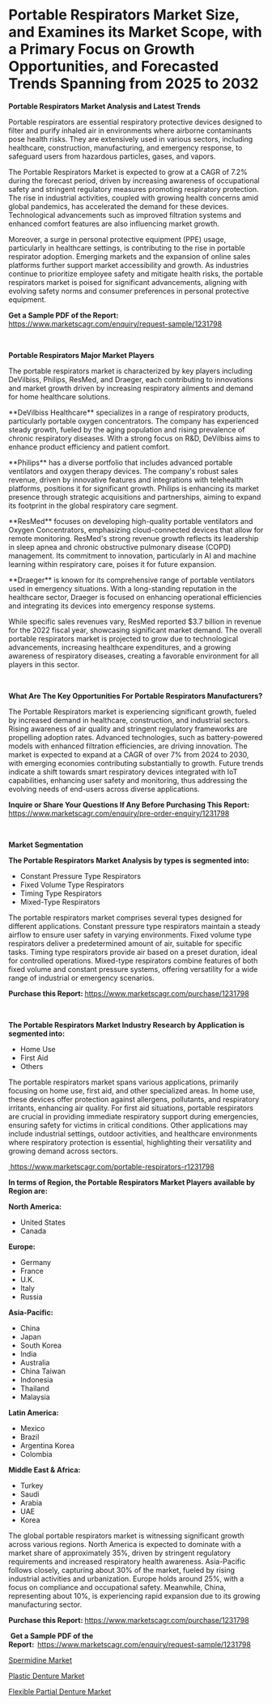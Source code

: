<p><h1>Portable Respirators Market Size, and Examines its Market Scope, with a Primary Focus on Growth Opportunities, and Forecasted Trends Spanning from 2025 to 2032</h1></p><p><strong>Portable Respirators Market Analysis and Latest Trends</strong></p>
<p><p>Portable respirators are essential respiratory protective devices designed to filter and purify inhaled air in environments where airborne contaminants pose health risks. They are extensively used in various sectors, including healthcare, construction, manufacturing, and emergency response, to safeguard users from hazardous particles, gases, and vapors.</p><p>The Portable Respirators Market is expected to grow at a CAGR of 7.2% during the forecast period, driven by increasing awareness of occupational safety and stringent regulatory measures promoting respiratory protection. The rise in industrial activities, coupled with growing health concerns amid global pandemics, has accelerated the demand for these devices. Technological advancements such as improved filtration systems and enhanced comfort features are also influencing market growth.</p><p>Moreover, a surge in personal protective equipment (PPE) usage, particularly in healthcare settings, is contributing to the rise in portable respirator adoption. Emerging markets and the expansion of online sales platforms further support market accessibility and growth. As industries continue to prioritize employee safety and mitigate health risks, the portable respirators market is poised for significant advancements, aligning with evolving safety norms and consumer preferences in personal protective equipment.</p></p>
<p><strong>Get a Sample PDF of the Report:&nbsp;</strong> <a href="https://www.marketscagr.com/enquiry/request-sample/1231798?utm_campaign=2110&utm_medium=2&utm_source=Github&utm_content=ia&utm_term=03032025&utm_id=portable-respirators">https://www.marketscagr.com/enquiry/request-sample/1231798</a></p>
<p>&nbsp;</p>
<p><strong>Portable Respirators Major Market Players</strong></p>
<p><p>The portable respirators market is characterized by key players including DeVilbiss, Philips, ResMed, and Draeger, each contributing to innovations and market growth driven by increasing respiratory ailments and demand for home healthcare solutions.</p><p>**DeVilbiss Healthcare** specializes in a range of respiratory products, particularly portable oxygen concentrators. The company has experienced steady growth, fueled by the aging population and rising prevalence of chronic respiratory diseases. With a strong focus on R&D, DeVilbiss aims to enhance product efficiency and patient comfort.</p><p>**Philips** has a diverse portfolio that includes advanced portable ventilators and oxygen therapy devices. The company's robust sales revenue, driven by innovative features and integrations with telehealth platforms, positions it for significant growth. Philips is enhancing its market presence through strategic acquisitions and partnerships, aiming to expand its footprint in the global respiratory care segment.</p><p>**ResMed** focuses on developing high-quality portable ventilators and Oxygen Concentrators, emphasizing cloud-connected devices that allow for remote monitoring. ResMed's strong revenue growth reflects its leadership in sleep apnea and chronic obstructive pulmonary disease (COPD) management. Its commitment to innovation, particularly in AI and machine learning within respiratory care, poises it for future expansion.</p><p>**Draeger** is known for its comprehensive range of portable ventilators used in emergency situations. With a long-standing reputation in the healthcare sector, Draeger is focused on enhancing operational efficiencies and integrating its devices into emergency response systems.</p><p>While specific sales revenues vary, ResMed reported $3.7 billion in revenue for the 2022 fiscal year, showcasing significant market demand. The overall portable respirators market is projected to grow due to technological advancements, increasing healthcare expenditures, and a growing awareness of respiratory diseases, creating a favorable environment for all players in this sector.</p></p>
<p>&nbsp;</p>
<p><strong>What Are The Key Opportunities For Portable Respirators Manufacturers?</strong></p>
<p><p>The Portable Respirators market is experiencing significant growth, fueled by increased demand in healthcare, construction, and industrial sectors. Rising awareness of air quality and stringent regulatory frameworks are propelling adoption rates. Advanced technologies, such as battery-powered models with enhanced filtration efficiencies, are driving innovation. The market is expected to expand at a CAGR of over 7% from 2024 to 2030, with emerging economies contributing substantially to growth. Future trends indicate a shift towards smart respiratory devices integrated with IoT capabilities, enhancing user safety and monitoring, thus addressing the evolving needs of end-users across diverse applications.</p></p>
<p><strong>Inquire or Share Your Questions If Any Before Purchasing This Report:</strong> <a href="https://www.marketscagr.com/enquiry/pre-order-enquiry/1231798?utm_campaign=2110&utm_medium=2&utm_source=Github&utm_content=ia&utm_term=03032025&utm_id=portable-respirators">https://www.marketscagr.com/enquiry/pre-order-enquiry/1231798</a></p>
<p>&nbsp;</p>
<p><strong>Market Segmentation</strong></p>
<p><strong>The Portable Respirators Market Analysis by types is segmented into:</strong></p>
<p><ul><li>Constant Pressure Type Respirators</li><li>Fixed Volume Type Respirators</li><li>Timing Type Respirators</li><li>Mixed-Type Respirators</li></ul></p>
<p><p>The portable respirators market comprises several types designed for different applications. Constant pressure type respirators maintain a steady airflow to ensure user safety in varying environments. Fixed volume type respirators deliver a predetermined amount of air, suitable for specific tasks. Timing type respirators provide air based on a preset duration, ideal for controlled operations. Mixed-type respirators combine features of both fixed volume and constant pressure systems, offering versatility for a wide range of industrial or emergency scenarios.</p></p>
<p><strong>Purchase this Report:&nbsp;</strong><a href="https://www.marketscagr.com/purchase/1231798?utm_campaign=2110&utm_medium=2&utm_source=Github&utm_content=ia&utm_term=03032025&utm_id=portable-respirators">https://www.marketscagr.com/purchase/1231798</a></p>
<p>&nbsp;</p>
<p><strong>The Portable Respirators Market Industry Research by Application is segmented into:</strong></p>
<p><ul><li>Home Use</li><li>First Aid</li><li>Others</li></ul></p>
<p><p>The portable respirators market spans various applications, primarily focusing on home use, first aid, and other specialized areas. In home use, these devices offer protection against allergens, pollutants, and respiratory irritants, enhancing air quality. For first aid situations, portable respirators are crucial in providing immediate respiratory support during emergencies, ensuring safety for victims in critical conditions. Other applications may include industrial settings, outdoor activities, and healthcare environments where respiratory protection is essential, highlighting their versatility and growing demand across sectors.</p></p>
<p><a href="https://www.marketscagr.com/portable-respirators-r1231798?utm_campaign=2110&utm_medium=2&utm_source=Github&utm_content=ia&utm_term=03032025&utm_id=portable-respirators">&nbsp;https://www.marketscagr.com/portable-respirators-r1231798</a></p>
<p><strong>In terms of Region, the Portable Respirators Market Players available by Region are:</strong></p>
<p>
    <p> <strong> North America: </strong>
        <ul>
            <li>United States</li>
            <li>Canada</li>
        </ul>
        </p> 
    <p> <strong> Europe: </strong>
        <ul>
            <li>Germany</li>
            <li>France</li>
            <li>U.K.</li>
            <li>Italy</li>
            <li>Russia</li>
        </ul>
        </p> 
    <p> <strong> Asia-Pacific: </strong>
        <ul>
            <li>China</li>
            <li>Japan</li>
            <li>South Korea</li>
            <li>India</li>
            <li>Australia</li>
            <li>China Taiwan</li>
            <li>Indonesia</li>
            <li>Thailand</li>
            <li>Malaysia</li>
        </ul>
        </p> 
    <p> <strong> Latin America: </strong>
        <ul>
            <li>Mexico</li>
            <li>Brazil</li>
            <li>Argentina Korea</li>
            <li>Colombia</li>
        </ul>
        </p> 
    <p> <strong> Middle East & Africa: </strong>
        <ul>
            <li>Turkey</li>
            <li>Saudi</li>
            <li>Arabia</li>
            <li>UAE</li>
            <li>Korea</li>
        </ul>
    </p>
    </p>
<p><p>The global portable respirators market is witnessing significant growth across various regions. North America is expected to dominate with a market share of approximately 35%, driven by stringent regulatory requirements and increased respiratory health awareness. Asia-Pacific follows closely, capturing about 30% of the market, fueled by rising industrial activities and urbanization. Europe holds around 25%, with a focus on compliance and occupational safety. Meanwhile, China, representing about 10%, is experiencing rapid expansion due to its growing manufacturing sector.</p></p>
<p><strong>Purchase this Report: </strong><a href="https://www.marketscagr.com/purchase/1231798?utm_campaign=2110&utm_medium=2&utm_source=Github&utm_content=ia&utm_term=03032025&utm_id=portable-respirators">https://www.marketscagr.com/purchase/1231798</a></p>
<p>&nbsp;<strong>Get a Sample PDF of the Report:&nbsp;&nbsp;</strong><a href="https://www.marketscagr.com/enquiry/request-sample/1231798?utm_campaign=2110&utm_medium=2&utm_source=Github&utm_content=ia&utm_term=03032025&utm_id=portable-respirators">https://www.marketscagr.com/enquiry/request-sample/1231798</a></p>
<p><strong></strong></p>
<p><p><a href="https://github.com/boitafbg/Market-Research-Report-List-1/blob/main/spermidine-market.md?utm_campaign=2110&utm_medium=2&utm_source=Github&utm_content=ia&utm_term=03032025&utm_id=portable-respirators">Spermidine Market</a></p><p><a href="https://github.com/klindsey95/Market-Research-Report-List-1/blob/main/plastic-denture-market.md?utm_campaign=2110&utm_medium=2&utm_source=Github&utm_content=ia&utm_term=03032025&utm_id=portable-respirators">Plastic Denture Market</a></p><p><a href="https://github.com/yazminwollma30/Market-Research-Report-List-1/blob/main/flexible-partial-denture-market.md?utm_campaign=2110&utm_medium=2&utm_source=Github&utm_content=ia&utm_term=03032025&utm_id=portable-respirators">Flexible Partial Denture Market</a></p></p>